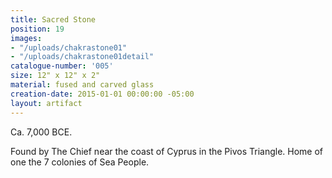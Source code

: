 ```yaml
---
title: Sacred Stone
position: 19
images:
- "/uploads/chakrastone01"
- "/uploads/chakrastone01detail"
catalogue-number: '005'
size: 12" x 12" x 2"
material: fused and carved glass
creation-date: 2015-01-01 00:00:00 -05:00
layout: artifact
---
```


Ca. 7,000 BCE.

Found by The Chief near the coast of Cyprus in the Pivos Triangle. Home of one the 7 colonies of Sea People.

